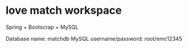 # love match workspace

Spring + Bootscrap + MySQL

Database name: matchdb
MySQL username/password: root/emc12345
